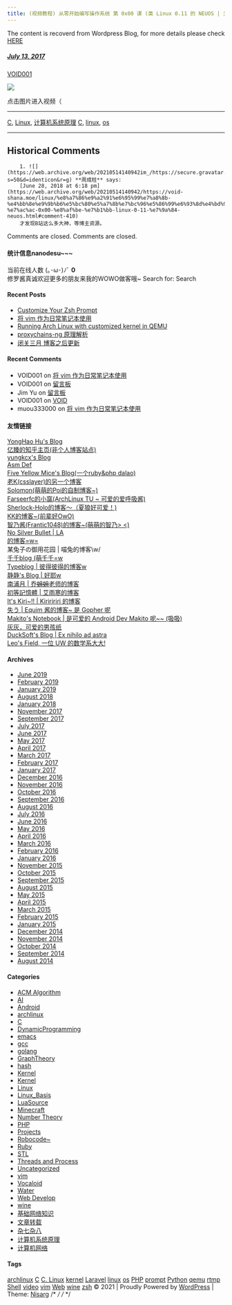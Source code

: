 ```yaml
---
title: (视频教程) 从零开始编写操作系统 第 0x00 课 (类 Linux 0.11 的 NEUOS | 无字幕)
---
```

The content is recoverd from Wordpress Blog, for more details please check [HERE](recover-my-blog)



#####  [July 13, 2017](https://web.archive.org/web/20210514140942/https://void-shana.moe/linux/%e8%a7%86%e9%a2%91%e6%95%99%e7%a8%8b-%e4%bb%8e%e9%9b%b6%e5%bc%80%e5%a7%8b%e7%bc%96%e5%86%99%e6%93%8d%e4%bd%9c%e7%b3%bb%e7%bb%9f-%e7%ac%ac-0x00-%e8%af%be-%e7%b1%bb-linux-0-11-%e7%9a%84-neuos.html "10:49 pm") 
[VOID001](https://web.archive.org/web/20210514140942/https://void-shana.moe/author/void001 "View all posts by VOID001")





[![](https://web.archive.org/web/20210514140942im_/https://void-shana.moe/wp-content/uploads/2016/05/ChiJing.jpg)](https://web.archive.org/web/20210514140942/https://www.bilibili.com/video/av12169693/)


点击图片进入视频（






---


[C](https://web.archive.org/web/20210514140942/https://void-shana.moe/category/linux/c), [Linux](https://web.archive.org/web/20210514140942/https://void-shana.moe/category/linux), [计算机系统原理](https://web.archive.org/web/20210514140942/https://void-shana.moe/category/%e8%ae%a1%e7%ae%97%e6%9c%ba%e7%b3%bb%e7%bb%9f%e5%8e%9f%e7%90%86) [C](https://web.archive.org/web/20210514140942/https://void-shana.moe/tag/c), [linux](https://web.archive.org/web/20210514140942/https://void-shana.moe/tag/linux), [os](https://web.archive.org/web/20210514140942/https://void-shana.moe/tag/os) 






------------------------
## Historical Comments
		1. ![](https://web.archive.org/web/20210514140942im_/https://secure.gravatar.com/avatar/a299fe8219bfd31d8a528dff60cc240c?s=50&d=identicon&r=g) **周成柱** says: 
		[June 28, 2018 at 6:18 pm](https://web.archive.org/web/20210514140942/https://void-shana.moe/linux/%e8%a7%86%e9%a2%91%e6%95%99%e7%a8%8b-%e4%bb%8e%e9%9b%b6%e5%bc%80%e5%a7%8b%e7%bc%96%e5%86%99%e6%93%8d%e4%bd%9c%e7%b3%bb%e7%bb%9f-%e7%ac%ac-0x00-%e8%af%be-%e7%b1%bb-linux-0-11-%e7%9a%84-neuos.html#comment-410)
		才发现B站这么多大神，等博主资源。
Comments are closed.
Comments are closed. 
#### 统计信息nanodesu~~~
 当前在线人数 (｡･ω･)ﾉﾞ **0**  
修罗酱真诚欢迎更多的朋友来我的WOWO做客哦~
Search for:
Search
  #### Recent Posts
 * [Customize Your Zsh Prompt](https://web.archive.org/web/20210514140942/https://void-shana.moe/linux/customize-your-zsh-prompt.html)
* [将 vim 作为日常笔记本使用](https://web.archive.org/web/20210514140942/https://void-shana.moe/linux/zh-taking-notes-with-vim.html)
* [Running Arch Linux with customized kernel in QEMU](https://web.archive.org/web/20210514140942/https://void-shana.moe/linux/running-arch-linux-with-customized-kernel-in-qemu.html)
* [proxychains-ng 原理解析](https://web.archive.org/web/20210514140942/https://void-shana.moe/linux/proxychains-ng.html)
* [闭关三月 博客之后更新](https://web.archive.org/web/20210514140942/https://void-shana.moe/uncategorized/%e9%97%ad%e5%85%b3%e4%b8%89%e6%9c%88-%e5%8d%9a%e5%ae%a2%e4%b9%8b%e5%90%8e%e6%9b%b4%e6%96%b0.html)
#### Recent Comments
* VOID001 on [将 vim 作为日常笔记本使用](https://web.archive.org/web/20210514140942/https://void-shana.moe/linux/zh-taking-notes-with-vim.html#comment-1217)
* VOID001 on [留言板](https://web.archive.org/web/20210514140942/https://void-shana.moe/others/%e7%95%99%e8%a8%80%e6%9d%bf#comment-1216)
* Jim Yu on [留言板](https://web.archive.org/web/20210514140942/https://void-shana.moe/others/%e7%95%99%e8%a8%80%e6%9d%bf#comment-1213)
* VOID001 on [VOID](https://web.archive.org/web/20210514140942/https://void-shana.moe/void#comment-1123)
* muou333000 on [将 vim 作为日常笔记本使用](https://web.archive.org/web/20210514140942/https://void-shana.moe/linux/zh-taking-notes-with-vim.html#comment-1122)
#### 友情链接
 [YongHao Hu's Blog](https://web.archive.org/web/20210514140942/https://yonghaowu.github.io/)  
[亿臻的知乎主页(非个人博客站点)](https://web.archive.org/web/20210514140942/https://www.zhihu.com/people/qinlibo_nlp)  
[yungkcx's Blog](https://web.archive.org/web/20210514140942/https://yungkcx.github.io/)  
[Asm Def](https://web.archive.org/web/20210514140942/https://cnblogs.com/Asm-Definer)  
[Five Yellow Mice's Blog(一个ruby&php dalao)](https://web.archive.org/web/20210514140942/https://fiveyellowmice.com/)  
[老K(csslayer)的另一个博客](https://web.archive.org/web/20210514140942/https://marisa-kirisa.me/anchor/)  
[Solomon(萌萌的Poi的自制博客~)](https://web.archive.org/web/20210514140942/https://blog.poi.cat/)  
[Farseerfc的小窩(ArchLinux TU ~ 可爱的爱呼吸酱)](https://web.archive.org/web/20210514140942/https://farseerfc.me/)  
[Sherlock-Holo的博客～（夏狼好可爱！)](https://web.archive.org/web/20210514140942/https://sherlock-holo.github.io/)  
[KK的博客~(前辈好OwO)](https://web.archive.org/web/20210514140942/https://ikk.me/)  
[智乃酱(Frantic1048)的博客~(萌萌的智乃> <)](https://web.archive.org/web/20210514140942/http://frantic1048.logdown.com/)  
[No Silver Bullet | LA  
的博客=w=](https://web.archive.org/web/20210514140942/https://tech.silverrainz.me/ )  
某兔子の御用花园 | 喵兔的博客\w/  
[千千blog (萌千千=w](https://web.archive.org/web/20210514140942/https://wwyqianqian.github.io/)   
[Typeblog | 彼得彼得的博客w](https://web.archive.org/web/20210514140942/https://typeblog.net/)   
[静静's Blog | 好耶w](https://web.archive.org/web/20210514140942/https://kernel.moe/)  
[南浦月 | 乔~~姐姐~~老师的博客](https://web.archive.org/web/20210514140942/https://blog.nanpuyue.com/)  
[初等記憶體 | 艾雨寒的博客](https://web.archive.org/web/20210514140942/https://axionl.github.io/)  
[It's Kiri~!! | Kiriririri 的博客](https://web.archive.org/web/20210514140942/https://kirikira.com/)  
[失う | Equim 酱的博客~ 是 Gopher 呢](https://web.archive.org/web/20210514140942/https://ekyu.moe/)  
[Makito's Notebook | 是可爱的 Android Dev Makito 呢~~ (吸吸)](https://web.archive.org/web/20210514140942/https://blog.keep.moe/)  
[灰灰，可爱的男孩纸](https://web.archive.org/web/20210514140942/https://huihui.moe/)  
[DuckSoft's Blog | Ex nihilo ad astra](https://web.archive.org/web/20210514140942/https://www.ducksoft.site/)  
[Leo's Field, 一位 UW 的数学系大大!](https://web.archive.org/web/20210514140942/https://szclsya.me/)
#### Archives
 * [June 2019](https://web.archive.org/web/20210514140942/https://void-shana.moe/2019/06)
* [February 2019](https://web.archive.org/web/20210514140942/https://void-shana.moe/2019/02)
* [January 2019](https://web.archive.org/web/20210514140942/https://void-shana.moe/2019/01)
* [August 2018](https://web.archive.org/web/20210514140942/https://void-shana.moe/2018/08)
* [January 2018](https://web.archive.org/web/20210514140942/https://void-shana.moe/2018/01)
* [November 2017](https://web.archive.org/web/20210514140942/https://void-shana.moe/2017/11)
* [September 2017](https://web.archive.org/web/20210514140942/https://void-shana.moe/2017/09)
* [July 2017](https://web.archive.org/web/20210514140942/https://void-shana.moe/2017/07)
* [June 2017](https://web.archive.org/web/20210514140942/https://void-shana.moe/2017/06)
* [May 2017](https://web.archive.org/web/20210514140942/https://void-shana.moe/2017/05)
* [April 2017](https://web.archive.org/web/20210514140942/https://void-shana.moe/2017/04)
* [March 2017](https://web.archive.org/web/20210514140942/https://void-shana.moe/2017/03)
* [February 2017](https://web.archive.org/web/20210514140942/https://void-shana.moe/2017/02)
* [January 2017](https://web.archive.org/web/20210514140942/https://void-shana.moe/2017/01)
* [December 2016](https://web.archive.org/web/20210514140942/https://void-shana.moe/2016/12)
* [November 2016](https://web.archive.org/web/20210514140942/https://void-shana.moe/2016/11)
* [October 2016](https://web.archive.org/web/20210514140942/https://void-shana.moe/2016/10)
* [September 2016](https://web.archive.org/web/20210514140942/https://void-shana.moe/2016/09)
* [August 2016](https://web.archive.org/web/20210514140942/https://void-shana.moe/2016/08)
* [July 2016](https://web.archive.org/web/20210514140942/https://void-shana.moe/2016/07)
* [June 2016](https://web.archive.org/web/20210514140942/https://void-shana.moe/2016/06)
* [May 2016](https://web.archive.org/web/20210514140942/https://void-shana.moe/2016/05)
* [April 2016](https://web.archive.org/web/20210514140942/https://void-shana.moe/2016/04)
* [March 2016](https://web.archive.org/web/20210514140942/https://void-shana.moe/2016/03)
* [February 2016](https://web.archive.org/web/20210514140942/https://void-shana.moe/2016/02)
* [January 2016](https://web.archive.org/web/20210514140942/https://void-shana.moe/2016/01)
* [November 2015](https://web.archive.org/web/20210514140942/https://void-shana.moe/2015/11)
* [October 2015](https://web.archive.org/web/20210514140942/https://void-shana.moe/2015/10)
* [September 2015](https://web.archive.org/web/20210514140942/https://void-shana.moe/2015/09)
* [August 2015](https://web.archive.org/web/20210514140942/https://void-shana.moe/2015/08)
* [May 2015](https://web.archive.org/web/20210514140942/https://void-shana.moe/2015/05)
* [April 2015](https://web.archive.org/web/20210514140942/https://void-shana.moe/2015/04)
* [March 2015](https://web.archive.org/web/20210514140942/https://void-shana.moe/2015/03)
* [February 2015](https://web.archive.org/web/20210514140942/https://void-shana.moe/2015/02)
* [January 2015](https://web.archive.org/web/20210514140942/https://void-shana.moe/2015/01)
* [December 2014](https://web.archive.org/web/20210514140942/https://void-shana.moe/2014/12)
* [November 2014](https://web.archive.org/web/20210514140942/https://void-shana.moe/2014/11)
* [October 2014](https://web.archive.org/web/20210514140942/https://void-shana.moe/2014/10)
* [September 2014](https://web.archive.org/web/20210514140942/https://void-shana.moe/2014/09)
* [August 2014](https://web.archive.org/web/20210514140942/https://void-shana.moe/2014/08)
#### Categories
 * [ACM Algorithm](https://web.archive.org/web/20210514140942/https://void-shana.moe/category/acmalgo "ACM&算法")
* [AI](https://web.archive.org/web/20210514140942/https://void-shana.moe/category/ai)
* [Android](https://web.archive.org/web/20210514140942/https://void-shana.moe/category/android)
* [archlinux](https://web.archive.org/web/20210514140942/https://void-shana.moe/category/linux/archlinux)
* [C](https://web.archive.org/web/20210514140942/https://void-shana.moe/category/linux/c)
* [DynamicProgramming](https://web.archive.org/web/20210514140942/https://void-shana.moe/category/acmalgo/dynamicprogramming)
* [emacs](https://web.archive.org/web/20210514140942/https://void-shana.moe/category/linux/emacs)
* [gcc](https://web.archive.org/web/20210514140942/https://void-shana.moe/category/linux/gcc)
* [golang](https://web.archive.org/web/20210514140942/https://void-shana.moe/category/golang)
* [GraphTheory](https://web.archive.org/web/20210514140942/https://void-shana.moe/category/acmalgo/graphtheory)
* [hash](https://web.archive.org/web/20210514140942/https://void-shana.moe/category/acmalgo/hash)
* [Kernel](https://web.archive.org/web/20210514140942/https://void-shana.moe/category/kernel)
* [Kernel](https://web.archive.org/web/20210514140942/https://void-shana.moe/category/linux/kernel-linux)
* [Linux](https://web.archive.org/web/20210514140942/https://void-shana.moe/category/linux)
* [Linux\_Basis](https://web.archive.org/web/20210514140942/https://void-shana.moe/category/linux/linux_basis)
* [LuaSource](https://web.archive.org/web/20210514140942/https://void-shana.moe/category/linux/c/luasource)
* [Minecraft](https://web.archive.org/web/20210514140942/https://void-shana.moe/category/mc "Minecraft 游戏相关心得，记录")
* [Number Theory](https://web.archive.org/web/20210514140942/https://void-shana.moe/category/acmalgo/number-theory)
* [PHP](https://web.archive.org/web/20210514140942/https://void-shana.moe/category/webdev/php "PHP")
* [Projects](https://web.archive.org/web/20210514140942/https://void-shana.moe/category/projects)
* [Robocode~](https://web.archive.org/web/20210514140942/https://void-shana.moe/category/robocode)
* [Ruby](https://web.archive.org/web/20210514140942/https://void-shana.moe/category/ruby)
* [STL](https://web.archive.org/web/20210514140942/https://void-shana.moe/category/acmalgo/stl)
* [Threads and Process](https://web.archive.org/web/20210514140942/https://void-shana.moe/category/threads-and-process)
* [Uncategorized](https://web.archive.org/web/20210514140942/https://void-shana.moe/category/uncategorized)
* [vim](https://web.archive.org/web/20210514140942/https://void-shana.moe/category/linux/vim)
* [Vocaloid](https://web.archive.org/web/20210514140942/https://void-shana.moe/category/vocaloid)
* [Water](https://web.archive.org/web/20210514140942/https://void-shana.moe/category/acmalgo/water)
* [Web Develop](https://web.archive.org/web/20210514140942/https://void-shana.moe/category/webdev "Web开发")
* [wine](https://web.archive.org/web/20210514140942/https://void-shana.moe/category/wine)
* [基础网络知识](https://web.archive.org/web/20210514140942/https://void-shana.moe/category/%e5%9f%ba%e7%a1%80%e7%bd%91%e7%bb%9c%e7%9f%a5%e8%af%86)
* [文章转载](https://web.archive.org/web/20210514140942/https://void-shana.moe/category/%e6%96%87%e7%ab%a0%e8%bd%ac%e8%bd%bd)
* [杂七杂八](https://web.archive.org/web/20210514140942/https://void-shana.moe/category/%e6%9d%82%e4%b8%83%e6%9d%82%e5%85%ab)
* [计算机系统原理](https://web.archive.org/web/20210514140942/https://void-shana.moe/category/%e8%ae%a1%e7%ae%97%e6%9c%ba%e7%b3%bb%e7%bb%9f%e5%8e%9f%e7%90%86)
* [计算机网络](https://web.archive.org/web/20210514140942/https://void-shana.moe/category/%e8%ae%a1%e7%ae%97%e6%9c%ba%e7%bd%91%e7%bb%9c)
#### Tags
[archlinux](https://web.archive.org/web/20210514140942/https://void-shana.moe/tag/archlinux)
[C](https://web.archive.org/web/20210514140942/https://void-shana.moe/tag/c)
[C. Linux](https://web.archive.org/web/20210514140942/https://void-shana.moe/tag/c-linux)
[kernel](https://web.archive.org/web/20210514140942/https://void-shana.moe/tag/kernel)
[Laravel](https://web.archive.org/web/20210514140942/https://void-shana.moe/tag/laravel)
[linux](https://web.archive.org/web/20210514140942/https://void-shana.moe/tag/linux)
[os](https://web.archive.org/web/20210514140942/https://void-shana.moe/tag/os)
[PHP](https://web.archive.org/web/20210514140942/https://void-shana.moe/tag/php)
[prompt](https://web.archive.org/web/20210514140942/https://void-shana.moe/tag/prompt)
[Python](https://web.archive.org/web/20210514140942/https://void-shana.moe/tag/python)
[qemu](https://web.archive.org/web/20210514140942/https://void-shana.moe/tag/qemu)
[rtmp](https://web.archive.org/web/20210514140942/https://void-shana.moe/tag/rtmp)
[Shell](https://web.archive.org/web/20210514140942/https://void-shana.moe/tag/shell)
[video](https://web.archive.org/web/20210514140942/https://void-shana.moe/tag/video)
[vim](https://web.archive.org/web/20210514140942/https://void-shana.moe/tag/vim)
[Web](https://web.archive.org/web/20210514140942/https://void-shana.moe/tag/web)
[wine](https://web.archive.org/web/20210514140942/https://void-shana.moe/tag/wine)
[zsh](https://web.archive.org/web/20210514140942/https://void-shana.moe/tag/zsh)
© 2021  | 
Proudly Powered by [WordPress]( https://wordpress.org/)
 | 
Theme: [Nisarg](https://web.archive.org/web/20210514140942/https://wordpress.org/themes/nisarg/) 
/* <![CDATA[ */
var screenReaderText = {"expand":"expand child menu","collapse":"collapse child menu"};
/* ]]> */
/* <![CDATA[ */EnlighterJS\_Config = {"selector":{"block":"pre.EnlighterJSRAW","inline":"code.EnlighterJSRAW"},"language":"generic","theme":"git","indent":2,"hover":"hoverEnabled","showLinenumbers":true,"rawButton":true,"infoButton":true,"windowButton":true,"rawcodeDoubleclick":true,"grouping":true,"cryptex":{"enabled":false,"email":"mail@example.tld"}};!function(){var a=function(a){var b="Enlighter Error: ";console.error?console.error(b+a):console.log&&console.log(b+a)};return window.addEvent?"undefined"The content is recoverd from Wordpress Blog, for more details please check [HERE](recover-my-blog)typeof EnlighterJS?void a("Javascript Resources not loaded yet!"):"undefined"The content is recoverd from Wordpress Blog, for more details please check [HERE](recover-my-blog)typeof EnlighterJS\_Config?void a("Configuration not loaded yet!"):void window.addEvent("domready",function(){EnlighterJS.Util.Init(EnlighterJS\_Config.selector.block,EnlighterJS\_Config.selector.inline,EnlighterJS\_Config)}):void a("MooTools Framework not loaded yet!")}();;/* ]]> */

            